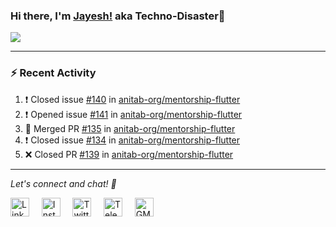 ### Hi there, I'm [Jayesh!](https://technodisaster.wtf) aka Techno-Disaster👋

<a href="https://github.com/anuraghazra/github-readme-stats">
  <img align="center" src="https://github-readme-stats.vercel.app/api?username=Techno-Disaster&show_icons=true&include_all_commits=true&theme=default&count_private=true" />
</a>

---

### :zap: Recent Activity

<!--START_SECTION:activity-->
1. ❗️ Closed issue [#140](https://github.com//anitab-org/mentorship-flutter/issues/140) in [anitab-org/mentorship-flutter](https://github.com//anitab-org/mentorship-flutter)
2. ❗️ Opened issue [#141](https://github.com//anitab-org/mentorship-flutter/issues/141) in [anitab-org/mentorship-flutter](https://github.com//anitab-org/mentorship-flutter)
3. 🎉 Merged PR [#135](https://github.com//anitab-org/mentorship-flutter/pull/135) in [anitab-org/mentorship-flutter](https://github.com//anitab-org/mentorship-flutter)
4. ❗️ Closed issue [#134](https://github.com//anitab-org/mentorship-flutter/issues/134) in [anitab-org/mentorship-flutter](https://github.com//anitab-org/mentorship-flutter)
5. ❌ Closed PR [#139](https://github.com//anitab-org/mentorship-flutter/pull/139) in [anitab-org/mentorship-flutter](https://github.com//anitab-org/mentorship-flutter)
<!--END_SECTION:activity-->





---

<i> Let's connect and chat! :incoming_envelope: </i>

<a href="https://www.linkedin.com/in/techno_disaster"><img src="https://cdn.jsdelivr.net/npm/simple-icons@v3/icons/linkedin.svg" width="30px" alt="LinkedIn"></a> &nbsp; &nbsp;
<a href="https://instagram.com/techno_disaster"><img src="https://cdn.jsdelivr.net/npm/simple-icons@v3/icons/instagram.svg" width="30px" alt="Instagram"></a> &nbsp; &nbsp;
<a href="https://twitter.com/techno_disaster"><img src="https://cdn.jsdelivr.net/npm/simple-icons@v3/icons/twitter.svg" width="30px" alt="Twitter"></a> &nbsp; &nbsp;
<a href="https://t.me/techno_disaster"><img src="https://cdn.jsdelivr.net/npm/simple-icons@v3/icons/telegram.svg" width="30px" alt="Telegram"></a> &nbsp; &nbsp;
<a href="mailto:nirvejayesh@gmail.com"><img src="https://cdn.jsdelivr.net/npm/simple-icons@v3/icons/gmail.svg" width="30px" alt="GMail"></a> &nbsp; &nbsp;
